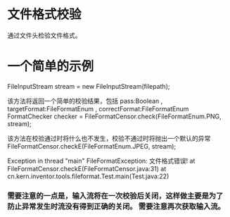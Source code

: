 # 文件格式校验
通过文件头检验文件格式。

# 一个简单的示例

FileInputStream stream = new FileInputStream(filepath);

该方法将返回一个简单的校验结果，包括 pass:Boolean , targetFormat:FileFormatEnum , correctFormat:FileFormatEnum
FormatChecker checker = FileFormatCensor.check(FileFormatEnum.PNG, stream);

该方法在校验通过时将什么也不发生，校验不通过时将抛出一个默认的异常
FileFormatCensor.checkE(FileFormatEnum.JPEG, stream);

Exception in thread "main" FileFormatException: 文件格式错误!
	at FileFormatCensor.checkE(FileFormatCensor.java:31)
	at cn.kern.inventor.tools.fileformat.Test.main(Test.java:22)


### 需要注意的一点是，输入流将在一次校验后关闭，这样做主要是为了防止异常发生时流没有得到正确的关闭。 需要注意再次获取输入流。
